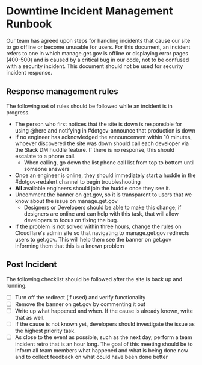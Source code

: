 # Downtime Incident Management Runbook

 Our team has agreed upon steps for handling incidents that cause our site to go offline or become unusable for users. For this document, an incident refers to one in which manage.get.gov is offline or displaying error pages (400-500) and is caused by a critical bug in our code, not to be confused with a security incident. This document should not be used for security incident response.

## Response management rules

The following set of rules should be followed while an incident is in progress.

- The person who first notices that the site is down is responsible for using @here and notifying in #dotgov-announce that production is down
- If no engineer has acknowledged the announcement within 10 minutes, whoever discovered the site was down should call each developer via the Slack DM huddle feature. If there is no response, this should escalate to a phone call.
  - When calling, go down the list phone call list from top to bottom until someone answers
- Once an engineer is online, they should immediately start a huddle in the #dotgov-redalert channel to begin troubleshooting
- **All** available engineers should join the huddle once they see it.
- Uncomment the banner on get.gov, so it is transparent to users that we know about the issue on manage.get.gov
  - Designers or Developers should be able to make this change; if designers are online and can help with this task, that will allow developers to focus on fixing the bug.
- If the problem is not solved within three hours, change the rules on Cloudflare's admin site so that navigating to manage.get.gov redirects users to get.gov. This will help them see the banner on get.gov informing them that this is a known problem

## Post Incident

The following checklist should be followed after the site is back up and running.

- [ ] Turn off the redirect (if used) and verify functionality
- [ ] Remove the banner on get.gov by commenting it out
- [ ] Write up what happened and when. If the cause is already known, write that as well.
- [ ] If the cause is not known yet, developers should investigate the issue as the highest priority task.
- [ ] As close to the event as possible, such as the next day, perform a team incident retro that is an hour long. The goal of this meeting should be to inform all team members what happened and what is being done now and to collect feedback on what could have been done better

